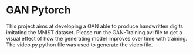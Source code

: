 # GAN Pytorch

This project aims at developing a GAN able to produce handwritten digits imitating the MNIST dataset. Please run the GAN-Training.avi file to get a visual effect of how the generating model improves over time with training. The video.py python file was used to generate the video file.   
